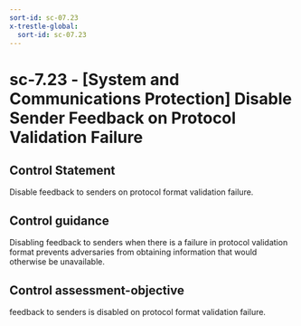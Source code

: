 ```yaml
---
sort-id: sc-07.23
x-trestle-global:
  sort-id: sc-07.23
---
```


# sc-7.23 - \[System and Communications Protection\] Disable Sender Feedback on Protocol Validation Failure

## Control Statement

Disable feedback to senders on protocol format validation failure.

## Control guidance

Disabling feedback to senders when there is a failure in protocol validation format prevents adversaries from obtaining information that would otherwise be unavailable.

## Control assessment-objective

feedback to senders is disabled on protocol format validation failure.
